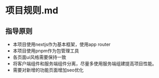 # 项目规则.md



## 指导原则
- 本项目使用nextjs作为基本框架，使用app router
- 本项目使用pnpm作为包管理工具
- 各页面ui风格需要保持一致
- 将客户端组件和服务端组件分离，尽量多使用服务端组建提高项目性能。
- 需要对新增的功能页面增加seo优化
